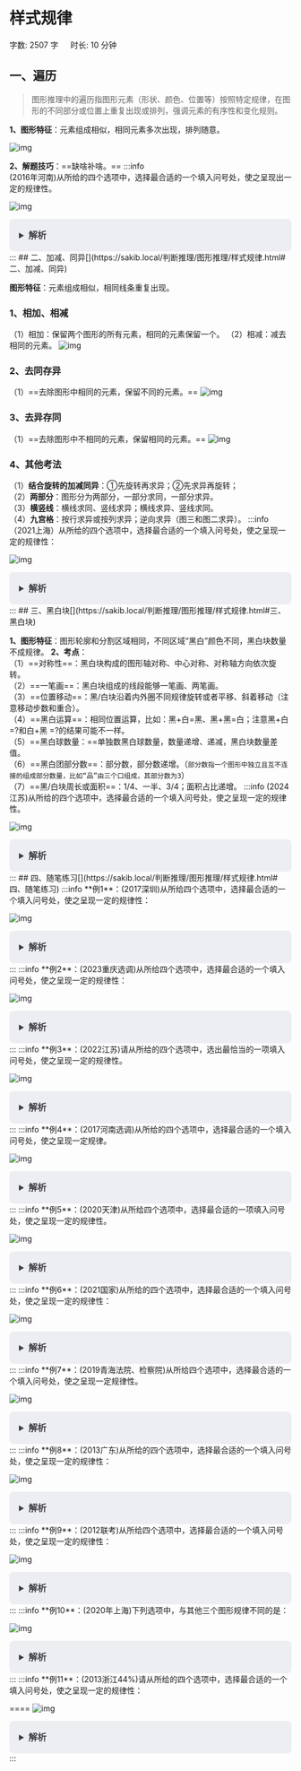 # 样式规律[](https://sakib.local/判断推理/图形推理/样式规律.html#样式规律)

 字数: 2507 字   时长: 10 分钟

## 一、遍历[](https://sakib.local/判断推理/图形推理/样式规律.html#一、遍历)

> 图形推理中的遍历指图形元素（形状、颜色、位置等）按照特定规律，在图形的不同部分或位置上重复出现或排列，强调元素的有序性和变化规则。

**1、图形特征**：元素组成相似，相同元素多次出现，排列随意。

![img](https://sakib-img.pages.dev/file/1747984046063_tmp76zbkbye.png)

**2、解题技巧**：==缺啥补啥。==
:::info  
(2016年河南)从所给的四个选项中，选择最合适的一个填入问号处，使之呈现出一定的规律性。

![img](https://sakib-img.pages.dev/file/1747984041930_tmp5kfmze8w.png)

<details class="details custom-block" style="box-sizing: border-box; border: 1px solid rgba(0, 0, 0, 0); border-radius: 8px; padding: 16px 16px 8px; line-height: 24px; font-size: 16px; color: rgb(60, 60, 67); background-color: rgba(142, 150, 170, 0.14); margin: 0px !important;"><summary style="box-sizing: border-box; touch-action: manipulation; margin: 0px 0px 8px; font-weight: 700; cursor: pointer; user-select: none;">解析</summary><ol start="6" style="box-sizing: border-box; list-style: decimal; margin: 16px 0px; padding: 0px 0px 0px 1.25rem;"><li style="box-sizing: border-box; overflow-wrap: break-word; list-style: none;">观察图形，第一、二行，每行图形都由轮廓相同的左、中、右三个部分构成，且每行图形，均出现三个“空白条”、三个“阴影图”、两个“星图”、一个“四个圆圈图”区域，因此考虑<font color="#33cc00" style="box-sizing: border-box;">遍历规律</font>。</li><li style="box-sizing: border-box; overflow-wrap: break-word; list-style: none; margin-top: 8px;">规律应用第三行中，还缺一个“空白条”、一个“星图”、一个“阴影图”区域，观察选项，只有选项B符合。</li><li style="box-sizing: border-box; overflow-wrap: break-word; list-style: none; margin-top: 8px;">故正确选项为B。</li></ol></details>
:::
## 二、加减、同异[](https://sakib.local/判断推理/图形推理/样式规律.html#二、加减、同异)

**图形特征**：元素组成相似，相同线条重复出现。

### 1、相加、相减[](https://sakib.local/判断推理/图形推理/样式规律.html#_1、相加、相减)

 （1）相加：保留两个图形的所有元素，相同的元素保留一个。
 （2）相减：减去相同的元素。
 ![img](https://sakib-img.pages.dev/file/1747983999699_tmpz4pzh_ty.png)

### 2、去同存异[](https://sakib.local/判断推理/图形推理/样式规律.html#_2、去同存异)

 （1）==去除图形中相同的元素，保留不同的元素。==
 ![img](https://sakib-img.pages.dev/file/1747984045842_tmpi9xi80av.png)

### 3、去异存同[](https://sakib.local/判断推理/图形推理/样式规律.html#_3、去异存同)

 （1）==去除图形中不相同的元素，保留相同的元素。==
![img](https://sakib-img.pages.dev/file/1747984002143_tmpiegfbxql.png)

### 4、其他考法[](https://sakib.local/判断推理/图形推理/样式规律.html#_4、其他考法)

（1）**结合旋转的加减同异**：①先旋转再求异；②先求异再旋转；  
 （2）**两部分**：图形分为两部分，一部分求同，一部分求异。  
 （3）**横竖线**：横线求同、竖线求异；横线求异、竖线求同。  
（4）**九宫格**：按行求异或按列求异；逆向求异（图三和图二求异）。
:::info 
（2021上海）从所给的四个选项中，选择最合适的一个填入问号处，使之呈现一定的规律性：

 ![img](https://sakib-img.pages.dev/file/1747983999371_tmpoc9r1zg7.png)

<details class="details custom-block" style="box-sizing: border-box; border: 1px solid rgba(0, 0, 0, 0); border-radius: 8px; padding: 16px 16px 8px; line-height: 24px; font-size: 16px; color: rgb(60, 60, 67); background-color: rgba(142, 150, 170, 0.14); margin: 0px !important;"><summary style="box-sizing: border-box; touch-action: manipulation; margin: 0px 0px 8px; font-weight: 700; cursor: pointer; user-select: none;">解析</summary><ol start="6" style="box-sizing: border-box; list-style: decimal; margin: 16px 0px; padding: 0px 0px 0px 1.25rem;"><li style="box-sizing: border-box; overflow-wrap: break-word; list-style: none;">元素组成相似，线条重复出现，考虑样式规律。</li><li style="box-sizing: border-box; overflow-wrap: break-word; list-style: none; margin-top: 8px;">观察左侧第一组图发现，前两幅图去同存异，得到第三幅图。</li><li style="box-sizing: border-box; overflow-wrap: break-word; list-style: none; margin-top: 8px;">将此规律应用到右侧第二组图中，只有B项符合。</li><li style="box-sizing: border-box; overflow-wrap: break-word; list-style: none; margin-top: 8px;">故正确答案为B。</li></ol></details>
:::
## 三、黑白块[](https://sakib.local/判断推理/图形推理/样式规律.html#三、黑白块)

 **1、图形特征**：图形轮廓和分割区域相同，不同区域“黑白”颜色不同，黑白块数量不成规律。
**2、考点**：  
   （1）==对称性==：黑白块构成的图形轴对称、中心对称、对称轴方向依次旋转。  
    （2）==一笔画==：黑白块组成的线段能够一笔画、两笔画。  
    （3）==位置移动==：黑/白块沿着内外圈不同规律旋转或者平移、斜着移动（注意移动步数和重合）。  
    （4）==黑白运算==：相同位置运算，比如：黑+白=黑、黑+黑=白；注意黑+白 =?和白+黑 =?的结果可能不一样。  
    （5）==黑白球数量：==单独数黑白球数量，数量递增、递减，黑白块数量差值。  
    （6）==黑白团部分数==：部分数，部分数递增。（`部分数指一个图形中独立且互不连接的组成部分数量，比如“品”由三个口组成，其部分数为3`）  
    （7）==黑/白块周长或面积==：1/4、一半、3/4；面积占比递增。
:::info
(2024江苏)从所给的四个选项中，选择最合适的一个填入问号处，使之呈现一定的规律性。

![img](https://sakib-img.pages.dev/file/1747984043109_tmpc94lzqp8.png)

<details class="details custom-block" style="box-sizing: border-box; border: 1px solid rgba(0, 0, 0, 0); border-radius: 8px; padding: 16px 16px 8px; line-height: 24px; font-size: 16px; color: rgb(60, 60, 67); background-color: rgba(142, 150, 170, 0.14); margin: 0px !important;"><summary style="box-sizing: border-box; touch-action: manipulation; margin: 0px 0px 8px; font-weight: 700; cursor: pointer; user-select: none;">解析</summary><ol start="6" style="box-sizing: border-box; list-style: decimal; margin: 16px 0px; padding: 0px 0px 0px 1.25rem;"><li style="box-sizing: border-box; overflow-wrap: break-word; list-style: none;">黑白块，考虑数量规律。</li><li style="box-sizing: border-box; overflow-wrap: break-word; list-style: none; margin-top: 8px;">九宫格优先横向看，观察发现，题干已知图形中黑球的数量均为7，排除B项。</li><li style="box-sizing: border-box; overflow-wrap: break-word; list-style: none; margin-top: 8px;">继续观察发现，题干已知图形中黑球和白球分堆明显，考虑部分数，题干已知图形中黑球和白球的部分数均为3，问号处图形也应遵循此规律，只有A项符合。</li></ol></details>
:::
## 四、随笔练习[](https://sakib.local/判断推理/图形推理/样式规律.html#四、随笔练习)
:::info
**例1**：(2017深圳)从所给四个选项中，选择最合适的一个填入问号处，使之呈现一定的规律性：

![img](https://sakib-img.pages.dev/file/1747984044979_tmpu_tkzx_g.jpg)

<details class="details custom-block" style="box-sizing: border-box; border: 1px solid rgba(0, 0, 0, 0); border-radius: 8px; padding: 16px 16px 8px; line-height: 24px; font-size: 16px; color: rgb(60, 60, 67); background-color: rgba(142, 150, 170, 0.14); margin: 0px !important;"><summary style="box-sizing: border-box; touch-action: manipulation; margin: 0px 0px 8px; font-weight: 700; cursor: pointer; user-select: none;">解析</summary><ol start="2" style="box-sizing: border-box; list-style: decimal; margin: 16px 0px; padding: 0px 0px 0px 1.25rem;"><li style="box-sizing: border-box; overflow-wrap: break-word; list-style: none;">元素组成相似，考虑样式规律。</li><li style="box-sizing: border-box; overflow-wrap: break-word; list-style: none; margin-top: 8px;">第一组图中每幅图形中都含有X和横线（注意e的中间有横线），即第一组图形是X和横线的遍历。</li><li style="box-sizing: border-box; overflow-wrap: break-word; list-style: none; margin-top: 8px;">将此规律应用到第二组图形中，每幅图形都应该含有X和横线，而选项中只有C中含有X和横线（t含有横线）。</li><li style="box-sizing: border-box; overflow-wrap: break-word; list-style: none; margin-top: 8px;">故正确答案为C。</li></ol></details>
:::
:::info
**例2**：(2023重庆选调)从所给四个选项中，选择最合适的一个填入问号处，使之呈现一定的规律性：

 ![img](https://sakib-img.pages.dev/file/1747984040908_tmp77nmr6dx.png)

<details class="details custom-block" style="box-sizing: border-box; border: 1px solid rgba(0, 0, 0, 0); border-radius: 8px; padding: 16px 16px 8px; line-height: 24px; font-size: 16px; color: rgb(60, 60, 67); background-color: rgba(142, 150, 170, 0.14); margin: 0px !important;"><summary style="box-sizing: border-box; touch-action: manipulation; margin: 0px 0px 8px; font-weight: 700; cursor: pointer; user-select: none;">解析</summary><ol start="2" style="box-sizing: border-box; list-style: decimal; margin: 16px 0px; padding: 0px 0px 0px 1.25rem;"><li style="box-sizing: border-box; overflow-wrap: break-word; list-style: none;">元素组成相似，且相同线条重复出现，优先考虑样式规律中的加减同异。</li><li style="box-sizing: border-box; overflow-wrap: break-word; list-style: none; margin-top: 8px;">观察发现，第一行中的图1、图2和图3相加得到图4；第二行应用此规律，只有D项符合。</li><li style="box-sizing: border-box; overflow-wrap: break-word; list-style: none; margin-top: 8px;">故正确答案为D。</li></ol></details>
:::
:::info
**例3**：(2022江苏)请从所给的四个选项中，选出最恰当的一项填入问号处，使之呈现一定的规律性。

 ![img](https://sakib-img.pages.dev/file/1747984037592_tmpkupodmna.png)

<details class="details custom-block" style="box-sizing: border-box; border: 1px solid rgba(0, 0, 0, 0); border-radius: 8px; padding: 16px 16px 8px; line-height: 24px; font-size: 16px; color: rgb(60, 60, 67); background-color: rgba(142, 150, 170, 0.14); margin: 0px !important;"><summary style="box-sizing: border-box; touch-action: manipulation; margin: 0px 0px 8px; font-weight: 700; cursor: pointer; user-select: none;">解析</summary><ol start="2" style="box-sizing: border-box; list-style: decimal; margin: 16px 0px; padding: 0px 0px 0px 1.25rem;"><li style="box-sizing: border-box; overflow-wrap: break-word; list-style: none;">图形元素组成相似，优先考虑样式规律。</li><li style="box-sizing: border-box; overflow-wrap: break-word; list-style: none; margin-top: 8px;">题干图形存在<font color="#fc5531" style="box-sizing: border-box;">黑色区域和空白区域，考虑黑白运算</font>。</li><li style="box-sizing: border-box; overflow-wrap: break-word; list-style: none; margin-top: 8px;">九宫格优先横向观察，第一行图形的黑白运算规律为：黑+黑=白，白+黑=黑，黑+白=黑，白+白=白，第二行经验证符合此规律，第三行应用此规律，只有B项符合。</li></ol></details>
:::
:::info
**例4**：(2017河南选调)从所给的四个选项中，选择最合适的一个填入问号处，使之呈现一定规律。

![img](https://sakib-img.pages.dev/file/1747983996283_tmp3ry8lzd0.png)

<details class="details custom-block" style="box-sizing: border-box; border: 1px solid rgba(0, 0, 0, 0); border-radius: 8px; padding: 16px 16px 8px; line-height: 24px; font-size: 16px; color: rgb(60, 60, 67); background-color: rgba(142, 150, 170, 0.14); margin: 0px !important;"><summary style="box-sizing: border-box; touch-action: manipulation; margin: 0px 0px 8px; font-weight: 700; cursor: pointer; user-select: none;">解析</summary><ol start="2" style="box-sizing: border-box; list-style: decimal; margin: 16px 0px; padding: 0px 0px 0px 1.25rem;"><li style="box-sizing: border-box; overflow-wrap: break-word; list-style: none;">图形元素组成相似，考虑样式规律。</li><li style="box-sizing: border-box; overflow-wrap: break-word; list-style: none; margin-top: 8px;"><font color="#fc5531" style="box-sizing: border-box;">在前一组图形中，第一个图形减去第二个图形得到第三个图形</font>，后一组应该满足同样的规律。</li><li style="box-sizing: border-box; overflow-wrap: break-word; list-style: none; margin-top: 8px;">因为选项中都有圆形的外框，所以我们只需要考虑内部线条的关系，第一个图形减去第二个图形符合条件的只有D项。</li><li style="box-sizing: border-box; overflow-wrap: break-word; list-style: none; margin-top: 8px;">故正确答案为D。</li></ol></details>
:::
:::info
**例5**：(2020天津)从所给四个选项中，选择最合适的一项填入问号处，使之呈现一定的规律性。

 ![img](https://sakib-img.pages.dev/file/1747983996203_tmplwzkvziv.png)

<details class="details custom-block" style="box-sizing: border-box; border: 1px solid rgba(0, 0, 0, 0); border-radius: 8px; padding: 16px 16px 8px; line-height: 24px; font-size: 16px; color: rgb(60, 60, 67); background-color: rgba(142, 150, 170, 0.14); margin: 0px !important;"><summary style="box-sizing: border-box; touch-action: manipulation; margin: 0px 0px 8px; font-weight: 700; cursor: pointer; user-select: none;">解析</summary><ol start="2" style="box-sizing: border-box; list-style: decimal; margin: 16px 0px; padding: 0px 0px 0px 1.25rem;"><li style="box-sizing: border-box; overflow-wrap: break-word; list-style: none;">元素组成相似，相同线条重复出现，优先考虑加减同异。</li><li style="box-sizing: border-box; overflow-wrap: break-word; list-style: none; margin-top: 8px;">第一组图图1和图2求异，相同部分去掉，不同部分保留，再顺时针或者逆时针旋转90°得到图3；</li><li style="box-sizing: border-box; overflow-wrap: break-word; list-style: none; margin-top: 8px;">第二组图应用此规律，图一图二求异只剩下一条斜对角线，再旋转90°。</li><li style="box-sizing: border-box; overflow-wrap: break-word; list-style: none; margin-top: 8px;">C项为前两图求异后顺时针或者逆时针旋转90°，只有C项符合。</li></ol></details>
:::
:::info
**例6**：(2021国家)从所给的四个选项中，选择最合适的一个填入问号处，使之呈现一定的规律性：

 ![img](https://sakib-img.pages.dev/file/1747984025153_tmplmhsmnvu.png)

<details class="details custom-block" style="box-sizing: border-box; border: 1px solid rgba(0, 0, 0, 0); border-radius: 8px; padding: 16px 16px 8px; line-height: 24px; font-size: 16px; color: rgb(60, 60, 67); background-color: rgba(142, 150, 170, 0.14); margin: 0px !important;"><summary style="box-sizing: border-box; touch-action: manipulation; margin: 0px 0px 8px; font-weight: 700; cursor: pointer; user-select: none;">解析</summary><ol start="2" style="box-sizing: border-box; list-style: decimal; margin: 16px 0px; padding: 0px 0px 0px 1.25rem;"><li style="box-sizing: border-box; overflow-wrap: break-word; list-style: none;">黑白块。观察发现，每幅图形整体并无规律，继续观察，每幅图形的白色区域分别是轴对称、中心对称、轴对称、中心对称、轴对称。</li><li style="box-sizing: border-box; overflow-wrap: break-word; list-style: none; margin-top: 8px;">因此？处白色区域应为中心对称图形。</li><li style="box-sizing: border-box; overflow-wrap: break-word; list-style: none; margin-top: 8px;">A项白色区域为中心对称图形，当选。</li><li style="box-sizing: border-box; overflow-wrap: break-word; list-style: none; margin-top: 8px;">B项白色区域为轴对称图形，C、D两项白色区域为非对称图形，均排除。</li><li style="box-sizing: border-box; overflow-wrap: break-word; list-style: none; margin-top: 8px;">故正确答案为A。</li></ol></details>
:::
:::info
**例7**：(2019青海法院、检察院)从所给四个选项中，选择最合适的一个填入问号处，使之呈现一定规律性。

 ![img](https://sakib-img.pages.dev/file/1747983996998_tmpo9d3qpe3.png)

<details class="details custom-block" style="box-sizing: border-box; border: 1px solid rgba(0, 0, 0, 0); border-radius: 8px; padding: 16px 16px 8px; line-height: 24px; font-size: 16px; color: rgb(60, 60, 67); background-color: rgba(142, 150, 170, 0.14); margin: 0px !important;"><summary style="box-sizing: border-box; touch-action: manipulation; margin: 0px 0px 8px; font-weight: 700; cursor: pointer; user-select: none;">解析</summary><ol start="2" style="box-sizing: border-box; list-style: decimal; margin: 16px 0px; padding: 0px 0px 0px 1.25rem;"><li style="box-sizing: border-box; overflow-wrap: break-word; list-style: none;">黑白块题型，每幅图都有小黑球，发现小黑球数量从图一到图五依次递减，分别为14、13、12、11、10，？处应选择一个9个黑球的，排除B、C两项。</li><li style="box-sizing: border-box; overflow-wrap: break-word; list-style: none; margin-top: 8px;">再次观察题干发现，图二和图一相比只有第一行颜色变动，其他行不变，图三和图二相比只有第二行颜色变动，其他行不变，图四和图三相比只有第三行颜色变动，其他行不变，图五和图四相比只有第四行颜色变动，其他行不变，因此问号处应该是第五行和前一幅图相比颜色变动，其他行不变。排除A项，只有D项符合。</li></ol></details>
:::
:::info
**例8**：(2013广东)从所给的四个选项中，选择最合适的一个填入问号处，使之呈现一定的规律性：

 ![img](https://sakib-img.pages.dev/file/1747984002447_tmpabvtff9r.png)

<details class="details custom-block" style="box-sizing: border-box; border: 1px solid rgba(0, 0, 0, 0); border-radius: 8px; padding: 16px 16px 8px; line-height: 24px; font-size: 16px; color: rgb(60, 60, 67); background-color: rgba(142, 150, 170, 0.14); margin: 0px !important;"><summary style="box-sizing: border-box; touch-action: manipulation; margin: 0px 0px 8px; font-weight: 700; cursor: pointer; user-select: none;">解析</summary><ol start="2" style="box-sizing: border-box; list-style: decimal; margin: 16px 0px; padding: 0px 0px 0px 1.25rem;"><li style="box-sizing: border-box; overflow-wrap: break-word; list-style: none;">题干中黑色的方块都是首或尾连接，选项只有B是首尾相连，一笔画出。 故正确答案为B。</li></ol></details>
:::
:::info
**例9**：(2012联考)从所给四个选项中，选择最合适的一个填入问号处，使之呈现一定的规律性：

 ![img](https://sakib-img.pages.dev/file/1747984001054_tmpb3qew1c0.png)

<details class="details custom-block" style="box-sizing: border-box; border: 1px solid rgba(0, 0, 0, 0); border-radius: 8px; padding: 16px 16px 8px; line-height: 24px; font-size: 16px; color: rgb(60, 60, 67); background-color: rgba(142, 150, 170, 0.14); margin: 0px !important;"><summary style="box-sizing: border-box; touch-action: manipulation; margin: 0px 0px 8px; font-weight: 700; cursor: pointer; user-select: none;">解析</summary><ol start="2" style="box-sizing: border-box; list-style: decimal; margin: 16px 0px; padding: 0px 0px 0px 1.25rem;"><li style="box-sizing: border-box; overflow-wrap: break-word; list-style: none;">图形中正中间的小黑点一直保持不变，周围的小黑点围着正中间的小黑点逆时针平移一格。</li><li style="box-sizing: border-box; overflow-wrap: break-word; list-style: none; margin-top: 8px;">依照这个规律，正确答案应该是在第四幅图的基础上，外圈的黑点绕着中间黑点逆时针方向移动一格。</li><li style="box-sizing: border-box; overflow-wrap: break-word; list-style: none; margin-top: 8px;">只有B选项符合</li></ol></details>
:::
:::info
**例10**：(2020年上海)下列选项中，与其他三个图形规律不同的是：

 ![img](https://sakib-img.pages.dev/file/1747983997436_tmpkphimlq1.png)

<details class="details custom-block" style="box-sizing: border-box; border: 1px solid rgba(0, 0, 0, 0); border-radius: 8px; padding: 16px 16px 8px; line-height: 24px; font-size: 16px; color: rgb(60, 60, 67); background-color: rgba(142, 150, 170, 0.14); margin: 0px !important;"><summary style="box-sizing: border-box; touch-action: manipulation; margin: 0px 0px 8px; font-weight: 700; cursor: pointer; user-select: none;">解析</summary><ol start="2" style="box-sizing: border-box; list-style: decimal; margin: 16px 0px; padding: 0px 0px 0px 1.25rem;"><li style="box-sizing: border-box; overflow-wrap: break-word; list-style: none;">通过观察发现，题干图形均由黑块和白块组成，且色块分布均匀，考虑黑白块面积。</li><li style="box-sizing: border-box; overflow-wrap: break-word; list-style: none; margin-top: 8px;">A项、B项和C项中的黑块和白块面积相同，均占图形总面积的一半，而D项中白块的面积远大于黑块，故只有D项呈现的规律与其他三项不同。</li></ol></details>
:::
:::info
**例11**：(2013浙江44%)请从所给的四个选项中，选择最合适的一个填入问号处，使之呈现一定的规律性：

==== ![img](https://sakib-img.pages.dev/file/1747984003400_tmpex00hxoh.png)

<details class="details custom-block" style="box-sizing: border-box; border: 1px solid rgba(0, 0, 0, 0); border-radius: 8px; padding: 16px 16px 8px; line-height: 24px; font-size: 16px; color: rgb(60, 60, 67); background-color: rgba(142, 150, 170, 0.14); margin: 0px !important;"><summary style="box-sizing: border-box; touch-action: manipulation; margin: 0px 0px 8px; font-weight: 700; cursor: pointer; user-select: none;">解析</summary><ol start="2" style="box-sizing: border-box; list-style: decimal; margin: 16px 0px; padding: 0px 0px 0px 1.25rem;"><li style="box-sizing: border-box; overflow-wrap: break-word; list-style: none;">本题元素是集合形式，考查元素数量。已知每个图形中都包含三种不同的元素，且后一个图形包含了一种前面图形都没有的新元素，符合这一规律的只有B项。</li><li style="box-sizing: border-box; overflow-wrap: break-word; list-style: none; margin-top: 8px;">A项包含的元素在前面的图形中都出现过；</li><li style="box-sizing: border-box; overflow-wrap: break-word; list-style: none; margin-top: 8px;">C项只有两种元素；</li><li style="box-sizing: border-box; overflow-wrap: break-word; list-style: none; margin-top: 8px;">D项包含两种新的元素。</li><li style="box-sizing: border-box; overflow-wrap: break-word; list-style: none; margin-top: 8px;">故正确答案为B。</li></ol></details>
:::


